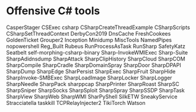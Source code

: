 # Offensive C# tools

CasperStager
CSExec
csharp
CSharpCreateThreadExample
CSharpScripts
CSharpSetThreadContext
DerbyCon2019
DnsCache
FreshCookees
GoldenTicket
Grouper2
Inception
Minidump
MiscTools
NamedPipes
nopowershell
Reg_Built
Rubeus
RunProcessAsTask
RunSharp
SafetyKatz
Seatbelt
self-morphing-csharp-binary
Sharp-InvokeWMIExec
Sharp-Suite
SharpAdidnsdump
SharpAttack
SharpClipHistory
SharpCloud
SharpCOM
SharpCompile
SharpCradle
SharpDomainSpray
SharpDoor
SharpDPAPI
SharpDump
SharpEdge
SharPersist
SharpExec
SharpFruit
SharpHide
SharpInvoke-SMBExec
SharpLoadImage
SharpLocker
SharpLogger
SharpNeedle
SharpPack
sharppcap
SharpPrinter
SharpRoast
SharpSC
SharpSniper
SharpSocks
SharpSploit
SharpSpray
SharpSSDP
SharpTask
SharpView
SharpWeb
SharpWMI
SharPyShell
SilkETW
SneakyService
Stracciatella
taskkill
TCPRelayInjecter2
TikiTorch
Watson
